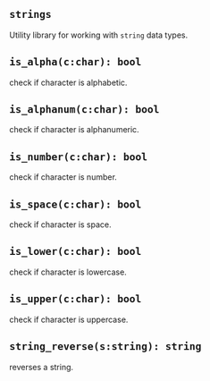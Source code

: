 ## `strings`
Utility library for working with `string` data types.

## `is_alpha(c:char): bool`
check if character is alphabetic.

## `is_alphanum(c:char): bool`
check if character is alphanumeric.

## `is_number(c:char): bool`
check if character is number.

## `is_space(c:char): bool`
check if character is space.

## `is_lower(c:char): bool`
check if character is lowercase.

## `is_upper(c:char): bool`
check if character is uppercase.

## `string_reverse(s:string): string`
reverses a string.
